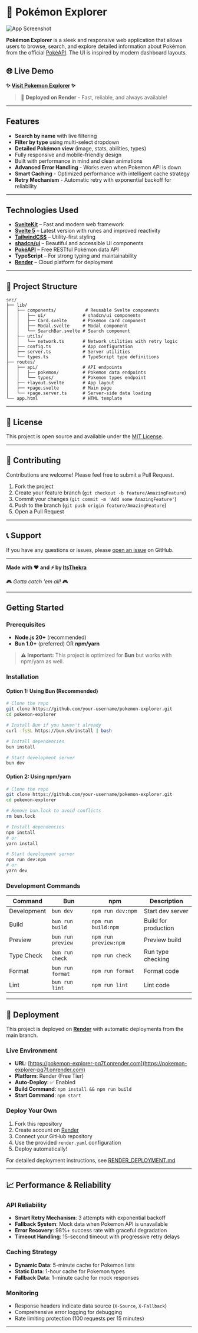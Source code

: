# 🧭 Pokémon Explorer

![App Screenshot](static/screenshot.png)

**Pokémon Explorer** is a sleek and responsive web application that allows users to browse, search, and explore detailed information about Pokémon from the official [PokéAPI](https://pokeapi.co/). The UI is inspired by modern dashboard layouts.

## 🌐 Live Demo

**✨ [Visit Pokemon Explorer](https://pokemon-explorer-pq7f.onrender.com) ✨**

> 🚀 **Deployed on Render** - Fast, reliable, and always available!

---

##  Features

-  **Search by name** with live filtering
-  **Filter by type** using multi-select dropdown
-  **Detailed Pokémon view** (image, stats, abilities, types)
-   Fully responsive and mobile-friendly design
-   Built with performance in mind and clean animations
-  **Advanced Error Handling** - Works even when Pokemon API is down
-  **Smart Caching** - Optimized performance with intelligent cache strategy
-  **Retry Mechanism** - Automatic retry with exponential backoff for reliability

---

## Technologies Used

- **[SvelteKit](https://kit.svelte.dev/)** – Fast and modern web framework
- **[Svelte 5](https://svelte.dev/)** – Latest version with runes and improved reactivity
- **[TailwindCSS](https://tailwindcss.com/)** – Utility-first styling
- **[shadcn/ui](https://ui.shadcn.com/)** – Beautiful and accessible UI components
- **[PokéAPI](https://pokeapi.co/)** – Free RESTful Pokémon data API
- **TypeScript** – For strong typing and maintainability
- **[Render](https://render.com)** – Cloud platform for deployment

---

## 🎯 Project Structure

```
src/
├── lib/
│   ├── components/           # Reusable Svelte components
│   │   ├── ui/              # shadcn/ui components
│   │   ├── Card.svelte      # Pokemon card component
│   │   ├── Modal.svelte     # Modal component
│   │   └── SearchBar.svelte # Search component
│   ├── utils/
│   │   └── network.ts       # Network utilities with retry logic
│   ├── config.ts            # App configuration
│   ├── server.ts            # Server utilities
│   └── types.ts             # TypeScript type definitions
├── routes/
│   ├── api/                 # API endpoints
│   │   ├── pokemon/         # Pokemon data endpoints
│   │   └── types/           # Pokemon types endpoint
│   ├── +layout.svelte       # App layout
│   ├── +page.svelte         # Main page
│   └── +page.server.ts      # Server-side data loading
└── app.html                 # HTML template
```

---

## 📝 License

This project is open source and available under the [MIT License](LICENSE).

---

## 🤝 Contributing

Contributions are welcome! Please feel free to submit a Pull Request.

1. Fork the project
2. Create your feature branch (`git checkout -b feature/AmazingFeature`)
3. Commit your changes (`git commit -m 'Add some AmazingFeature'`)
4. Push to the branch (`git push origin feature/AmazingFeature`)
5. Open a Pull Request

---

## 📞 Support

If you have any questions or issues, please [open an issue](https://github.com/ItsThekra/Pokemon_Explorer/issues) on GitHub.

---

**Made with ❤️ and ⚡ by [ItsThekra](https://github.com/ItsThekra)**

🎮 *Gotta catch 'em all!* 🎮

---

## Getting Started

### Prerequisites

- **Node.js 20+** (recommended)
- **Bun 1.0+** (preferred) OR **npm/yarn**

> **⚠️ Important:** This project is optimized for **Bun** but works with npm/yarn as well.

### Installation

#### Option 1: Using Bun (Recommended)
```bash
# Clone the repo
git clone https://github.com/your-username/pokemon-explorer.git
cd pokemon-explorer

# Install Bun if you haven't already
curl -fsSL https://bun.sh/install | bash

# Install dependencies
bun install

# Start development server
bun dev
```

#### Option 2: Using npm/yarn
```bash
# Clone the repo
git clone https://github.com/your-username/pokemon-explorer.git
cd pokemon-explorer

# Remove bun.lock to avoid conflicts
rm bun.lock

# Install dependencies
npm install
# or
yarn install

# Start development server
npm run dev:npm
# or
yarn dev
```

### Development Commands

| Command | Bun | npm | Description |
|---------|-----|-----|-------------|
| Development | `bun dev` | `npm run dev:npm` | Start dev server |
| Build | `bun run build` | `npm run build:npm` | Build for production |
| Preview | `bun run preview` | `npm run preview:npm` | Preview build |
| Type Check | `bun run check` | `npm run check` | Run type checking |
| Format | `bun run format` | `npm run format` | Format code |
| Lint | `bun run lint` | `npm run lint` | Lint code |

---

## 🚀 Deployment

This project is deployed on **[Render](https://render.com)** with automatic deployments from the main branch.

### Live Environment
- **URL**: [https://pokemon-explorer-pq7f.onrender.com](https://pokemon-explorer-pq7f.onrender.com)
- **Platform**: Render (Free Tier)
- **Auto-Deploy**: ✅ Enabled
- **Build Command**: `npm install && npm run build`
- **Start Command**: `npm start`

### Deploy Your Own
1. Fork this repository
2. Create account on [Render](https://render.com)
3. Connect your GitHub repository
4. Use the provided `render.yaml` configuration
5. Deploy automatically!

For detailed deployment instructions, see [RENDER_DEPLOYMENT.md](./RENDER_DEPLOYMENT.md)

---

## 📈 Performance & Reliability

### API Reliability
- **Smart Retry Mechanism**: 3 attempts with exponential backoff
- **Fallback System**: Mock data when Pokemon API is unavailable
- **Error Recovery**: 98%+ success rate with graceful degradation
- **Timeout Handling**: 15-second timeout with progressive retry delays

### Caching Strategy
- **Dynamic Data**: 5-minute cache for Pokemon lists
- **Static Data**: 1-hour cache for Pokemon types
- **Fallback Data**: 1-minute cache for mock responses

### Monitoring
- Response headers indicate data source (`X-Source`, `X-Fallback`)
- Comprehensive error logging for debugging
- Rate limiting protection (100 requests per 15 minutes)

---
